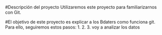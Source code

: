 #Descripción del proyecto
Utilizaremos este proyecto para familiarizarnos con Git.

#El objetivo de este proyecto es explicar a los Bdaters como funciona git. Para ello, seguiremos estos pasos:
1.
2.
3. voy a analizar los datos